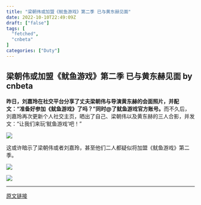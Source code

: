 ```yaml
---
title: "梁朝伟或加盟《鱿鱼游戏》第二季 已与黄东赫见面"
date: 2022-10-10T22:49:09Z
draft: ["false"]
tags: [
  "fetched",
  "cnbeta"
]
categories: ["Duty"]
---
```

梁朝伟或加盟《鱿鱼游戏》第二季 已与黄东赫见面 by cnbeta
------
<div style="margin-top:10px" class="content" id="artibody"><p><strong>昨日，刘嘉玲在社交平台分享了丈夫梁朝伟与导演黄东赫的会面照片，并配文：“准备好参加《鱿鱼游戏》了吗？”同时@了鱿鱼游戏官方账号。</strong>而不久后，刘嘉玲再次更新个人社交主页，晒出了自己、梁朝伟以及黄东赫的三人合影，并发文：“让我们来玩‘鱿鱼游戏’吧！”</p><p><img src="https://static.cnbetacdn.com/article/2022/1010/dd1b4c471fb126b.jpg"><br></p><p>这或许暗示了梁朝伟或者刘嘉玲，甚至他们二人都疑似将加盟《鱿鱼游戏》第二季。</p><p><img src="https://static.cnbetacdn.com/article/2022/1010/18e51d8cb86c08e.jpg"><br></p><p><img src="https://static.cnbetacdn.com/article/2022/1010/dbbc6912eb8c6c7.jpg"><br></p></div>  
<hr>
<a href="https://m.cnbeta.com/wap/view/1325577.htm",target="_blank" rel="noopener noreferrer">原文链接</a>
